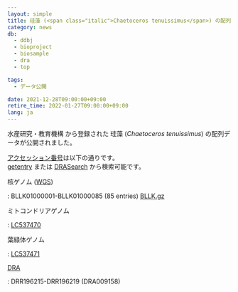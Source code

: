 ```yaml
---
layout: simple
title: 珪藻 (<span class="italic">Chaetoceros tenuissimus</span>) の配列データ公開
category: news
db:
  - ddbj
  - bioproject
  - biosample
  - dra
  - top

tags:
  - データ公開

date: 2021-12-28T09:00:00+09:00
retire_time: 2022-01-27T09:00:00+09:00
lang: ja
---
```


水産研究・教育機構
から登録された
珪藻 
(*Chaetoceros tenuissimus*)
の配列データが公開されました。

[アクセッション番号](/acc_def.html)は以下の通りです。    
[getentry](http://getentry.ddbj.nig.ac.jp/top-j.html) または [DRASearch](http://ddbj.nig.ac.jp/DRASearch/) から検索可能です。

核ゲノム ([WGS](/ddbj/wgs.html))

: BLLK01000001-BLLK01000085 (85 entries) [BLLK.gz](https://ddbj.nig.ac.jp/public/ddbj_database/wgs/BL/BLLK.gz)

ミトコンドリアゲノム

: [LC537470](http://getentry.ddbj.nig.ac.jp/getentry/na/LC537470/)

葉緑体ゲノム

: [LC537471](http://getentry.ddbj.nig.ac.jp/getentry/na/LC537471/)

[DRA](/dra/index.html)

: DRR196215-DRR196219 (DRA009158)


